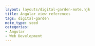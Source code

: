 ```yaml
---
layout: layouts/digital-garden-note.njk
title: Angular view references
tags: digital-garden
note_type: seed
categories:
- Angular
- Web Development
---
```

